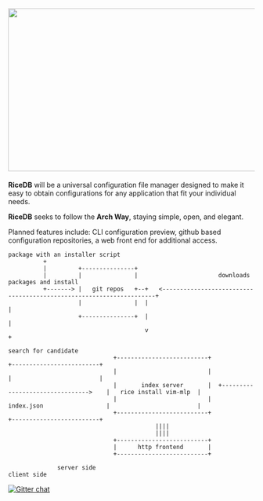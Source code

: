 <h1 align="center">
<sub>
<img src="http://i.imgur.com/MI5Z0PO.png"
      height="332"
      width="732">
</sub>
</h1>
<strong>RiceDB</strong> will be a universal configuration file manager designed to make it easy to obtain configurations for any application that fit your individual needs.

<strong>RiceDB</strong> seeks to follow the <strong>Arch Way</strong>, staying simple, open, and elegant.

Planned features include: CLI configuration preview, github based configuration repositories, a web front end for additional access.

```
package with an installer script                                                                                               
          +                                                                                                                  
          |         +---------------+                                                                                        
          |         |               |                       downloads packages and install                  
          +-------> |   git repos   +--+   <--------------------------------------------------------------------+       
                    |               |  |                                                                        |       
                    +---------------+  |                                                                        |       
                                       v                                                                        +       
                                                                                                       search for candidate  
                              +--------------------------+                                        +-------------------------+
                              |                          |                                        |                         |
                              |       index server       |  +-------------------------------->    |   rice install vim-mlp  |
                              |                          |            index.json                  |                         |
                              +--------------------------+                                        +-------------------------+
                                          ||||
                                          ||||
                              +--------------------------+
                              |      http frontend       |
                              +--------------------------+

              server side                                                                                  client side
```

[![Gitter chat](https://badges.gitter.im/gitterHQ/gitter.png)](https://gitter.im/nih0/logos)
